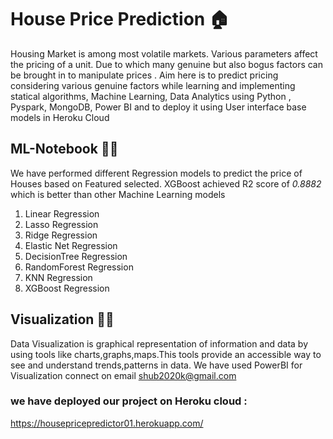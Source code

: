# House Price Prediction :house:

Housing Market is among most volatile markets. Various parameters affect the pricing of a unit. Due to which many genuine but also bogus factors can be brought in to manipulate prices . Aim here is to predict pricing considering various genuine factors while learning and implementing statical algorithms, Machine Learning, Data Analytics using Python , Pyspark, MongoDB, Power BI and to deploy it using User interface base models in Heroku Cloud

## ML-Notebook :man_technologist:
  We have performed different Regression models to predict the price of Houses based on Featured selected. XGBoost achieved R2 score of *0.8882* which is better than other Machine Learning models
  1. Linear Regression
  2. Lasso Regression
  3. Ridge Regression
  4. Elastic Net Regression
  5. DecisionTree Regression
  6. RandomForest Regression
  7. KNN Regression
  8. XGBoost Regression
  
## Visualization :man_teacher:
  Data Visualization is graphical representation of information and data by using tools like charts,graphs,maps.This tools provide an accessible way to see and understand trends,patterns in data.
  We have used PowerBI for Visualization
  connect on email shub2020k@gmail.com

### we have deployed our project on Heroku cloud : 
https://housepricepredictor01.herokuapp.com/
